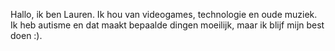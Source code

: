 Hallo, ik ben Lauren. Ik hou van videogames, technologie en oude muziek. Ik heb autisme en dat maakt bepaalde dingen moeilijk, maar ik blijf mijn best doen :).

